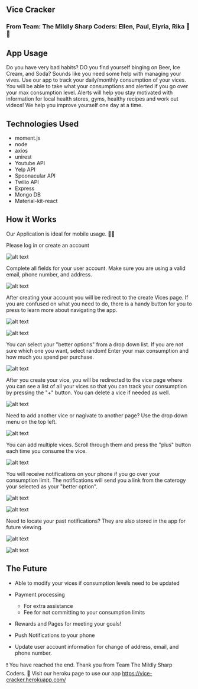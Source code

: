 ## Vice Cracker
### From Team: The Mildly Sharp Coders: Ellen, Paul, Elyria, Rika :pizza::beers:

## App Usage
Do you have very bad habits? DO you find yourself binging on Beer, Ice Cream, and Soda? Sounds like you need some help with managing your vives. Use our app to track your daily/monthly consumption of your vices. You will be able to take what your consumptions and alerted if you go over your max consumption level. Alerts will help you stay motivated with information for local health stores, gyms, healthy recipes and work out videos! We help you improve yourself one day at a time.

## Technologies Used
- moment.js
- node
- axios
- unirest
- Youtube API
- Yelp API
- Spoonacular API
- Twilio API
- Express
- Mongo DB
- Material-kit-react

## How it Works
Our Application is ideal for mobile usage. :iphone::iphone:

Please log in or create an account

![alt text](client/src/assets/img/vice-login.png "Signin Image")

Complete all fields for your user account. Make sure you are using a valid email, phone number, and address.

![alt text](client/src/assets/img/create-user.png "User Create Image")

After creating your account you will be redirect to the create Vices page. If you are confused on what you need to do, there is a handy button for you to press to learn more about navigating the app. 

![alt text](client/src/assets/img/howitworks.png "Create Vice Image")

![alt text](client/src/assets/img/create-new-vice.png "Create New Vice Image")

You can select your "better options" from a drop down list. If you are not sure which one you want, select random! Enter your max consumption and how much you spend per purchase.

![alt text](client/src/assets/img/create-dropdown.png "Create Dropdown Image")

After you create your vice, you will be redirected to the vice page where you can see a list of all your vices so that you can track your consumption by pressing the "+" button. You can delete a vice if needed as well. 

![alt text](client/src/assets/img/vice-view-1.png "Vice View Image")

Need to add another vice or nagivate to another page? Use the drop down menu on the top left. 

![alt text](client/src/assets/img/dropdown.png "Navi Dropdown Image")

You can add multiple vices. Scroll through them and press the "plus" button each time you consume the vice. 

![alt text](client/src/assets/img/scroll-vices.png "Scroll Vices Image")

You will receive notifications on your phone if you go over your consumption limit. The notifications will send you a link from the caterogy your selected as your "better option".

![alt text](client/src/assets/img/firstmessage.jpg "Notifications Image")

![alt text](client/src/assets/img/secondmessage.jpg "Notifications Image")

Need to locate your past notifications? They are also stored in the app for future viewing. 

![alt text](client/src/assets/img/notifications-1.png "Notifications Image")

![alt text](client/src/assets/img/notifications-2.png "Notifications Image")



## The Future
- Able to modify your vices if consumption levels need to be updated
- Payment processing 
  - For extra assistance
  - Fee for not committing to your consumption limits
  
- Rewards and Pages for meeting your goals!
- Push Notifications to your phone
- Update user account information for change of address, email, and phone number. 

:exclamation: You have reached the end. Thank you from Team The Mildly Sharp Coders. :tada:
Visit our heroku page to use our app
<https://vice-cracker.herokuapp.com/>
